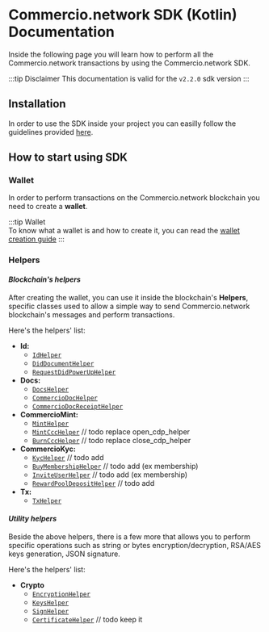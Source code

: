 # Commercio.network SDK (Kotlin) Documentation

Inside the following page you will learn how to perform all the Commercio.network transactions by using the
Commercio.network SDK.

:::tip Disclaimer This documentation is valid for the `v2.2.0` sdk version
:::

## Installation

In order to use the SDK inside your project you can easilly follow the guidelines
provided [here](https://jitpack.io/#commercionetwork/sdk.kt).

## How to start using SDK

### Wallet

In order to perform transactions on the Commercio.network blockchain you need to create a **wallet**.

:::tip Wallet  
To know what a wallet is and how to create it, you can read the [wallet creation guide](wallet/create-wallet.md)
:::

### Helpers

#### *Blockchain's helpers*

After creating the wallet, you can use it inside the blockchain's **Helpers**, specific classes used to allow a simple
way to send Commercio.network blockchain's messages and perform transactions.

Here's the helpers' list:

- **Id:**
  - [`IdHelper`](lib/id/id_helper.md)
  - [`DidDocumentHelper`](lib/id/did_document_helper.md)
  - [`RequestDidPowerUpHelper`](lib/id/request_did_power_up_helper.md)
- **Docs:**
  - [`DocsHelper`](lib/docs/docs_helper.md)
  - [`CommercioDocHelper`](lib/docs/commercio_doc_helper.md)
  - [`CommercioDocReceiptHelper`](lib/docs/commercio_doc_receipt_helper.md)
- **CommercioMint:**
  - [`MintHelper`](lib/mint/mint_helper.md)
  - [`MintCccHelper`](lib/mint/mint_ccc_helper.md)  // todo replace open_cdp_helper
  - [`BurnCccHelper`](lib/mint/burn_ccc_helper.md)  // todo replace close_cdp_helper
- **CommercioKyc:**
  - [`KycHelper`](lib/kyc/kyc_helper.md) // todo add
  - [`BuyMembershipHelper`](lib/kyc/buy_membership_helper.md)  // todo add (ex membership)
  - [`InviteUserHelper`](lib/kyc/invite_user_helper.md) // todo add (ex membership)
  - [`RewardPoolDepositHelper`](lib/kyc/reward_pool_deposit_helper.md) // todo add
- **Tx:**
  - [`TxHelper`](lib/tx/tx_helper.md)

#### *Utility helpers*

Beside the above helpers, there is a few more that allows you to perform specific operations such as string or bytes
encryption/decryption, RSA/AES keys generation, JSON signature.

Here's the helpers' list:

- **Crypto**
  - [`EncryptionHelper`](lib/crypto/encryption_helper.md)
  - [`KeysHelper`](lib/crypto/keys_helper.md)
  - [`SignHelper`](lib/crypto/sign_helper.md)
  - [`CertificateHelper`](lib/crypto/certificate_helper.md) // todo keep it
